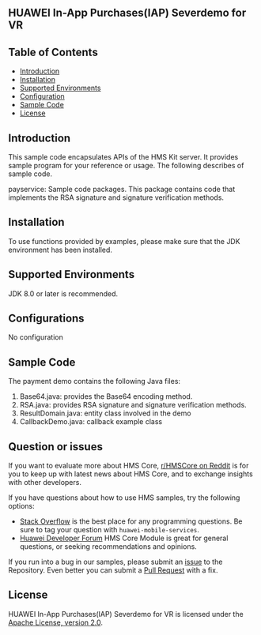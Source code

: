 ## HUAWEI In-App Purchases(IAP) Severdemo for VR


## Table of Contents

 * [Introduction](#introduction)
 * [Installation](#installation)
 * [Supported Environments](#supported-environments)
 * [Configuration ](#configurations)
 * [Sample Code](#sample-code)
 * [License](#license)
 
 
## Introduction
This sample code encapsulates APIs of the HMS Kit server. It provides sample program for your reference or usage.
The following describes of sample code.

payservice: Sample code packages. This package contains code that implements the RSA signature and signature verification methods. 
    

## Installation
To use functions provided by examples, please make sure that the JDK environment has been installed. 
    
## Supported Environments
JDK 8.0 or later is recommended. 
	
## Configurations   
No configuration 

## Sample Code
The payment demo contains the following Java files: 
1. Base64.java: provides the Base64 encoding method. 
2. RSA.java: provides RSA signature and signature verification methods. 
3. ResultDomain.java: entity class involved in the demo 
4. CallbackDemo.java: callback example class 

## Question or issues
If you want to evaluate more about HMS Core,
[r/HMSCore on Reddit](https://www.reddit.com/r/HuaweiDevelopers/) is for you to keep up with latest news about HMS Core, and to exchange insights with other developers.

If you have questions about how to use HMS samples, try the following options:
- [Stack Overflow](https://stackoverflow.com/questions/tagged/huawei-mobile-services) is the best place for any programming questions. Be sure to tag your question with 
`huawei-mobile-services`.
- [Huawei Developer Forum](https://forums.developer.huawei.com/forumPortal/en/home?fid=0101187876626530001) HMS Core Module is great for general questions, or seeking recommendations and opinions.

If you run into a bug in our samples, please submit an [issue](https://github.com/HMS-Core/hms-iap-vr-serverdemo/issues) to the Repository. Even better you can submit a [Pull Request](https://github.com/HMS-Core/hms-iap-vr-serverdemo/pulls) with a fix.

##  License
HUAWEI In-App Purchases(IAP) Severdemo for VR is licensed under the [Apache License, version 2.0](http://www.apache.org/licenses/LICENSE-2.0).
